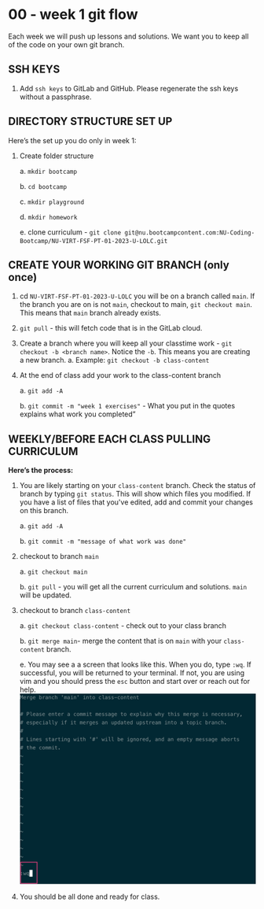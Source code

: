 # 00 - week 1 git flow

Each week we will push up lessons and solutions. We want you to keep all of the code on your own git branch.

## SSH KEYS

1. Add `ssh keys` to GitLab and GitHub. Please regenerate the ssh keys without a passphrase. 

## DIRECTORY STRUCTURE SET UP

Here’s the set up you do only in week 1:

1. Create folder structure

    a. `mkdir bootcamp`

    b. `cd bootcamp`

    c. `mkdir playground`

    d. `mkdir homework`

    e. clone curriculum  - `git clone git@nu.bootcampcontent.com:NU-Coding-Bootcamp/NU-VIRT-FSF-PT-01-2023-U-LOLC.git`
    

## CREATE YOUR WORKING GIT BRANCH (only once)

1. cd `NU-VIRT-FSF-PT-01-2023-U-LOLC` you will be on a branch called `main`. If the branch you are on is not `main`, checkout to main, `git checkout main`. This means that `main` branch already exists. 

2. `git pull` - this will fetch code that is in the GitLab cloud.

3. Create a branch where you will keep all your classtime work - `git checkout -b <branch name>`. Notice the `-b`. This means you are creating a new branch.
    a. Example: `git checkout -b class-content`

4. At the end of class add your work to the class-content branch

    a. `git add -A`

    b. `git commit -m "week 1 exercises"` - What you put in the quotes explains what work you completed”

## WEEKLY/BEFORE EACH CLASS PULLING CURRICULUM

**Here’s the process:**

1.  You are likely starting on your `class-content` branch. Check the status of branch by typing `git status`. This will show which files you modified. If you have a list of files that you've edited, add and commit your changes on this branch. 

    a.  `git add -A`

    b.  `git commit -m "message of what work was done"`
    
2. checkout to branch `main`

    a. `git checkout main`

    b. `git pull` - you will get all the current curriculum and solutions. `main` will be updated.

3. checkout to branch `class-content`

    a.  `git checkout class-content` -  check out to your class branch

    b. `git merge main`- merge the content that is on `main` with your `class-content` branch.

    e. You may see a a screen that looks like this. When you do, type `:wq`. If successful, you will be returned to your terminal. If not, you are using vim and you should press the `esc` button and start over or reach out for help.
    ![merge](images/merge-wq.png)

4. You should be all done and ready for class.